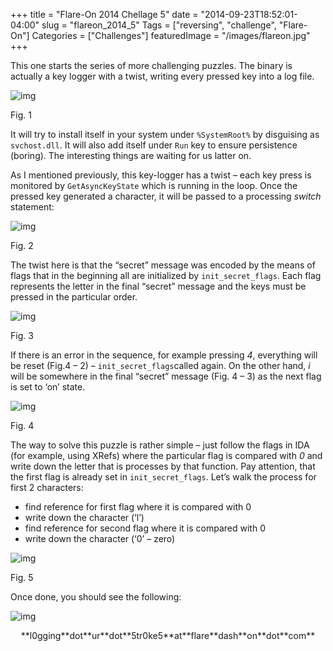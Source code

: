 +++
title = "Flare-On 2014 Chellage 5"
date = "2014-09-23T18:52:01-04:00"
slug = "flareon_2014_5"
Tags = ["reversing", "challenge", "Flare-On"]
Categories = ["Challenges"]
featuredImage = "/images/flareon.jpg"
+++

This one starts the series of more challenging puzzles. The binary is actually a key logger with a twist, writing every pressed key into a log file.

![img](/images/flare_ch5_start.png)

Fig. 1

It will try to install itself in your system under `%SystemRoot%` by disguising as `svchost.dll`. It will also add itself under `Run` key to ensure persistence (boring). The interesting things are waiting for us latter on.

As I mentioned previously, this key-logger has a twist – each key press is monitored by `GetAsyncKeyState` which is running in the loop. Once the pressed key generated a character, it will be passed to a processing *switch* statement:

![img](/images/flare_ch5_switch.png)

Fig. 2

The twist here is that the “secret” message was encoded by the means of flags that in the beginning all are initialized by `init_secret_flags`. Each flag represents the letter in the final “secret” message and the keys must be pressed in the particular order.

![img](/images/flare_ch5_flags.png)

Fig. 3

If there is an error in the sequence, for example pressing *4*, everything will be reset (Fig.4 – 2) – `init_secret_flags`called again. On the other hand, *i* will be somewhere in the final “secret” message (Fig. 4 – 3) as the next flag is set to ‘on’ state.

![img](/images/flare_ch5_switch_procs.png)

Fig. 4

The way to solve this puzzle is rather simple – just follow the flags in IDA (for example, using XRefs) where the particular flag is compared with *0* and write down the letter that is processes by that function. Pay attention, that the first flag is already set in `init_secret_flags`. Let’s walk the process for first 2 characters:

- find reference for first flag where it is compared with 0
- write down the character (‘l’)
- find reference for second flag where it is compared with 0
- write down the character (‘0’ – zero)

![img](/images/flare_ch5_tracking.png)

Fig. 5

Once done, you should see the following:

![img](/images/flare_ch5_done.png)

<center>**l0gging**dot**ur**dot**5tr0ke5**at**flare**dash**on**dot**com**</center>